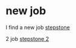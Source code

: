 # new job

I find a new job [stepstone](https://www.stepstone.de/stellenangebote--Controller-m-w-d-Hamburg-Sparda-Bank-Hamburg-eG--8099279-inline.html?suid=1194ba3d-f9a5-406c-9018-ec97baa93211&rltr=4_4_25_dynrl_m_0_0_0_0_1_0)

2 job [stepstone 2](https://education.github.com/student/verify?school_id=22688&student_id=meule7&signature=2a58838e8d60462e80331d56cb4786505e567f2d898ddc46ba52a3d26c726d08)
